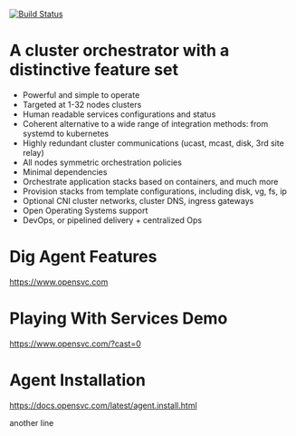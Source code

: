 [![Build Status](https://travis-ci.com/opensvc/opensvc.svg?branch=master)](https://travis-ci.com/opensvc/opensvc)

A cluster orchestrator with a distinctive feature set
=====================================================

* Powerful and simple to operate
* Targeted at 1-32 nodes clusters
* Human readable services configurations and status
* Coherent alternative to a wide range of integration methods: from systemd to kubernetes
* Highly redundant cluster communications (ucast, mcast, disk, 3rd site relay)
* All nodes symmetric orchestration policies
* Minimal dependencies
* Orchestrate application stacks based on containers, and much more
* Provision stacks from template configurations, including disk, vg, fs, ip
* Optional CNI cluster networks, cluster DNS, ingress gateways
* Open Operating Systems support
* DevOps, or pipelined delivery + centralized Ops

Dig Agent Features
==================

https://www.opensvc.com

Playing With Services Demo
==========================

https://www.opensvc.com/?cast=0

Agent Installation
==================

https://docs.opensvc.com/latest/agent.install.html

another line

